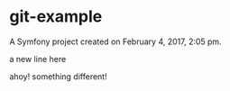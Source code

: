 git-example
===========

A Symfony project created on February 4, 2017, 2:05 pm.


a new line here


ahoy!
something different!